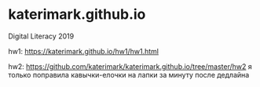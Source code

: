 # katerimark.github.io
Digital Literacy 2019

hw1: https://katerimark.github.io/hw1/hw1.html 

hw2: https://github.com/katerimark/katerimark.github.io/tree/master/hw2 
я только поправила кавычки-елочки на лапки за минуту после дедлайна
